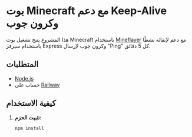 # بوت Minecraft مع دعم Keep-Alive وكرون جوب

هذا المشروع يتيح تشغيل بوت Minecraft باستخدام [Mineflayer](https://github.com/PrismarineJS/mineflayer) مع دعم لإبقائه نشطًا باستخدام سيرفر Express وكرون جوب لإرسال "Ping" كل 5 دقائق.

## المتطلبات

- [Node.js](https://nodejs.org/)
- حساب على [Railway](https://railway.app/)

## كيفية الاستخدام

1. **تثبيت الحزم:**

   ```bash
   npm install
